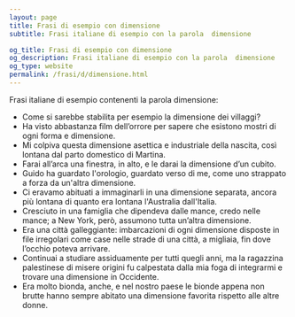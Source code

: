 ```yaml
---
layout: page
title: Frasi di esempio con dimensione 
subtitle: Frasi italiane di esempio con la parola  dimensione

og_title: Frasi di esempio con dimensione 
og_description: Frasi italiane di esempio con la parola  dimensione
og_type: website
permalink: /frasi/d/dimensione.html
---
```


Frasi italiane di esempio contenenti la parola dimensione:


- Come si sarebbe stabilita per esempio la dimensione dei villaggi?
- Ha visto abbastanza film dell’orrore per sapere che esistono mostri di ogni forma e dimensione.
- Mi colpiva questa dimensione asettica e industriale della nascita, così lontana dal parto domestico di Martina.
- Farai all’arca una finestra, in alto, e le darai la dimensione d’un cubito.
- Guido ha guardato l'orologio, guardato verso di me, come uno strappato a forza da un'altra dimensione.
- Ci eravamo abituati a immaginarli in una dimensione separata, ancora più lontana di quanto era lontana l'Australia dall'Italia.
- Cresciuto in una famiglia che dipendeva dalle mance, credo nelle mance; a New York, però, assumono tutta un’altra dimensione.
- Era una città galleggiante: imbarcazioni di ogni dimensione disposte in file irregolari come case nelle strade di una città, a migliaia, fin dove l’occhio poteva arrivare.
- Continuai a studiare assiduamente per tutti quegli anni, ma la ragazzina palestinese di misere origini fu calpestata dalla mia foga di integrarmi e trovare una dimensione in Occidente.
- Era molto bionda, anche, e nel nostro paese le bionde appena non brutte hanno sempre abitato una dimensione favorita rispetto alle altre donne.

